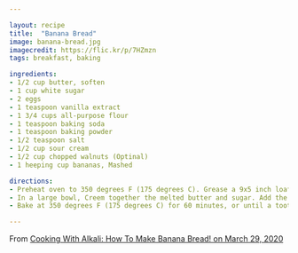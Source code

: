 ```yaml
---

layout: recipe
title:  "Banana Bread"
image: banana-bread.jpg
imagecredit: https://flic.kr/p/7HZmzn
tags: breakfast, baking

ingredients:
- 1/2 cup butter, soften
- 1 cup white sugar
- 2 eggs
- 1 teaspoon vanilla extract
- 1 3/4 cups all-purpose flour
- 1 teaspoon baking soda
- 1 teaspoon baking powder
- 1/2 teaspoon salt
- 1/2 cup sour cream
- 1/2 cup chopped walnuts (Optinal)
- 1 heeping cup bananas, Mashed

directions:
- Preheat oven to 350 degrees F (175 degrees C). Grease a 9x5 inch loaf pan.
- In a large bowl, Creem together the melted butter and sugar. Add the eggs and vanilla, mix well. Combine the flour, baking soda and salt, stir into the butter mixture until smooth. Finally, fold in the sour cream, walnuts and bananas. Spread evenly into the prepared pan.
- Bake at 350 degrees F (175 degrees C) for 60 minutes, or until a toothpick inserted into the center of the loaf comes out clean. Cool loaf in the pan for 10 minutes before removing to a wire rack to cool completely.

---
```


From [Cooking With Alkali: How To Make Banana Bread! on March 29, 2020](https://www.youtube.com/watch?v=3mdaRK16SjA&list=PLQYPT6tB8lNZiHXGgc2kKrcj1FABFiiek&index=7)
